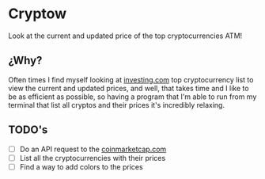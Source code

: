 # Cryptow

Look at the current and updated price of the top cryptocurrencies ATM!

## ¿Why?

Often times I find myself looking at [investing.com](https://investing.com/crypto) top cryptocurrency list to view
the current and updated prices, and well, that takes time and I like to be as efficient as possible, so having a program that
I'm able to run from my terminal that list all cryptos and their prices it's incredibly relaxing.

## TODO's

- [ ] Do an API request to the [coinmarketcap.com](https://coinmarketcap.com)
- [ ] List all the cryptocurrencies with their prices
- [ ] Find a way to add colors to the prices